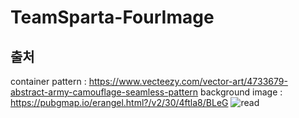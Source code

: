 # TeamSparta-FourImage
## 출처
container pattern : https://www.vecteezy.com/vector-art/4733679-abstract-army-camouflage-seamless-pattern
background image : https://pubgmap.io/erangel.html?/v2/30/4ftla8/BLeG
![read](https://user-images.githubusercontent.com/99482796/221865322-38848750-afa7-4ca1-8d36-6972c4b1e559.png)